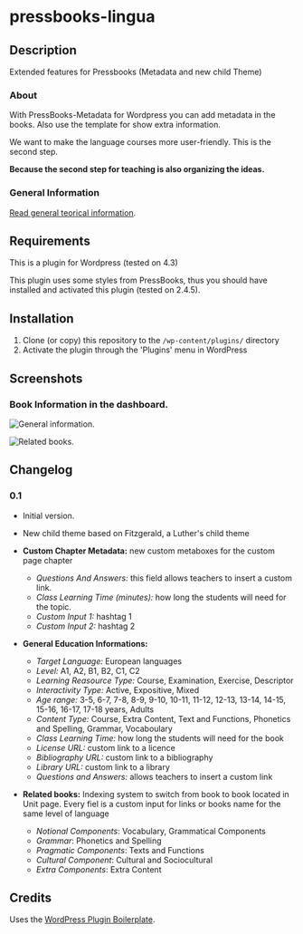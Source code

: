 # pressbooks-lingua

## Description
Extended features for Pressbooks (Metadata and new child Theme)

### About

With PressBooks-Metadata for Wordpress you can add metadata in the books. Also use the template for show extra information.

We want to make the language courses more user-friendly. This is the second step.

**Because the second step for teaching is also organizing the ideas.**

### General Information
[Read general teorical information](/README-general-information.md).


## Requirements
This is a plugin for Wordpress (tested on 4.3)

This plugin uses some styles from PressBooks, thus you should have installed and
activated this plugin (tested on 2.4.5).

## Installation

1. Clone (or copy) this repository to the `/wp-content/plugins/` directory
1. Activate the plugin through the 'Plugins' menu in WordPress

## Screenshots

### Book Information in the dashboard.
![General information.](assets/GeneralInformation.png)

![Related books.](assets/RelatedBooks.png)



## Changelog

### 0.1
* Initial version.
* New child theme based on Fitzgerald, a Luther's child theme

* **Custom Chapter Metadata:** new custom metaboxes for the custom page chapter
  * _Questions And Answers:_ this field allows teachers to insert a custom link. 
  * _Class Learning Time (minutes):_ how long the students will need for the topic.
  * _Custom Input 1:_ hashtag 1 
  * _Custom Input 2:_ hashtag 2

* **General Education Informations:**
  * _Target Language:_ European languages
  * _Level:_ A1, A2, B1, B2, C1, C2
  * _Learning Reasource Type:_ Course, Examination, Exercise, Descriptor
  * _Interactivity Type:_ Active, Expositive, Mixed
  * _Age range:_ 3-5, 6-7, 7-8, 8-9, 9-10, 10-11, 11-12, 12-13, 13-14, 14-15, 15-16, 16-17, 17-18 years, Adults
  * _Content Type:_ Course, Extra Content, Text and Functions, Phonetics and Spelling, Grammar, Vocaboulary
  * _Class Learning Time:_ how long the students will need for the book
  * _License URL:_ custom link to a licence
  * _Bibliography URL:_ custom link to a bibliography
  * _Library URL:_ custom link to a library
  * _Questions and Answers:_ allows teachers to insert a custom link 


* **Related books:** Indexing system to switch from book to book located in Unit page. Every fiel is a custom input for links or books name for the same level of language
  * _Notional Components_: Vocabulary, Grammatical Components
  * _Grammar_: Phonetics and Spelling
  * _Pragmatic Components_: Texts and Functions
  * _Cultural Component_: Cultural and Sociocultural
  * _Extra Components_: Extra Content

## Credits

Uses the [WordPress Plugin Boilerplate](http://wppb.io/).
